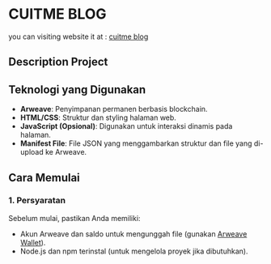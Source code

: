 # CUITME BLOG

you can visiting website it at :
[cuitme blog](https://arweave.developerdao.com/Xp9eyF9QwKVwuRTMxO65KmbWCnoSS6_jbx9GjD3bNTw)

## Description Project

## Teknologi yang Digunakan

- **Arweave**: Penyimpanan permanen berbasis blockchain.
- **HTML/CSS**: Struktur dan styling halaman web.
- **JavaScript (Opsional)**: Digunakan untuk interaksi dinamis pada halaman.
- **Manifest File**: File JSON yang menggambarkan struktur dan file yang di-upload ke Arweave.

## Cara Memulai

### 1. Persyaratan

Sebelum mulai, pastikan Anda memiliki:

- Akun Arweave dan saldo untuk mengunggah file (gunakan [Arweave Wallet](https://www.arweave.org/)).
- Node.js dan npm terinstal (untuk mengelola proyek jika dibutuhkan).
